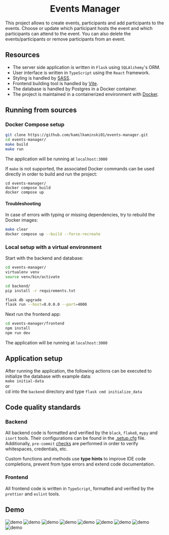 <h1 align="center">Events Manager</h1>

This project allows to create events, participants and add participants to the
events. Choose or update which participant hosts the event and which participants
can attend to the event. You can also delete the events/participants or remove
participants from an event.

## Resources
- The server side application is written in `Flask` using `SQLAlchemy`'s ORM. <br/>
- User interface is written in `TypeScript` using the `React` framework. <br/>
- Styling is handled by [SASS](https://sass-lang.com/).<br/>
- Frontend building tool is handled by [Vite](https://vitejs.dev/). <br/>
- The database is handled by Postgres in a Docker container. <br/>
- The project is maintained in a containerized environment with [Docker](https://www.docker.com/).

## Running from sources
### Docker Compose setup
```sh
git clone https://github.com/kamilkaminski01/events-manager.git
cd events-manager/
make build
make run
```
The application will be running at `localhost:3000`

If `make` is not supported, the associated Docker commands can be used directly
in order to build and run the project:
```
cd events-manager/
docker compose build
docker compose up
```

#### Troubleshooting

In case of errors with typing or missing dependencies, try to rebuild the
Docker images:

```bash
make clear
docker compose up --build --force-recreate
```

### Local setup with a virtual environment
Start with the backend and database:
```bash
cd events-manager/
virtualenv venv
source venv/bin/activate

cd backend/
pip install -r requirements.txt

flask db upgrade
flask run --host=0.0.0.0 --port=4000
```

Next run the frontend app:
```bash
cd events-manager/frontend
npm install
npm run dev
```
The application will be running at `localhost:3000`

## Application setup

After running the application, the following actions can be executed
to initialize the database with example data: <br />
`make initial-data` <br/>
or <br/>
cd into the `backend` directory and type `flask cmd initialize_data`


## Code quality standards
### Backend
All backend code is formatted and verified by the `black`, `flake8`,
`mypy` and `isort` tools. Their configurations can be found in the
[.setup.cfg](backend/setup.cfg) file. Additionally, `pre-commit` [checks](.pre-commit-config.yaml)
are performed in order to verify whitespaces, credentials, etc.

Custom functions and methods use **type hints** to improve IDE code
completions, prevent from type errors and extend code documentation.

### Frontend
All frontend code is written in `TypeScript`, formatted and verified by the `prettier`
and `eslint` tools.


## Demo

![demo](https://raw.githubusercontent.com/kamilkaminski01/events-manager/master/frontend/src/assets/images/demo/demo1.png)
![demo](https://raw.githubusercontent.com/kamilkaminski01/events-manager/master/frontend/src/assets/images/demo/demo2.png)
![demo](https://raw.githubusercontent.com/kamilkaminski01/events-manager/master/frontend/src/assets/images/demo/demo3.png)
![demo](https://raw.githubusercontent.com/kamilkaminski01/events-manager/master/frontend/src/assets/images/demo/demo4.png)
![demo](https://raw.githubusercontent.com/kamilkaminski01/events-manager/master/frontend/src/assets/images/demo/demo5.png)
![demo](https://raw.githubusercontent.com/kamilkaminski01/events-manager/master/frontend/src/assets/images/demo/demo6.png)
![demo](https://raw.githubusercontent.com/kamilkaminski01/events-manager/master/frontend/src/assets/images/demo/demo7.png)
![demo](https://raw.githubusercontent.com/kamilkaminski01/events-manager/master/frontend/src/assets/images/demo/demo8.png)
![demo](https://raw.githubusercontent.com/kamilkaminski01/events-manager/master/frontend/src/assets/images/demo/demo9.png)
